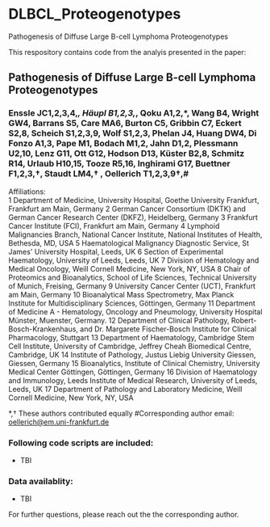 # DLBCL_Proteogenotypes
Pathogenesis of Diffuse Large B-cell Lymphoma Proteogenotypes

This respository contains code from the analyis presented in the paper: 

## Pathogenesis of Diffuse Large B-cell Lymphoma Proteogenotypes

### Enssle JC1,2,3,4,*, Häupl B1,2,3,*, Qoku A1,2,*, Wang B4, Wright GW4, Barrans S5, Care MA6, Burton C5, Gribbin C7, Eckert S2,8, Scheich S1,2,3,9, Wolf S1,2,3, Phelan J4, Huang DW4, Di Fonzo A1,3, Pape M1, Bodach M1,2, Jahn D1,2, Plessmann U2,10, Lenz G11, Ott G12, Hodson D13, Küster B2,8, Schmitz R14, Urlaub H10,15, Tooze R5,16, Inghirami G17, Buettner F1,2,3,†, Staudt LM4,† , Oellerich T1,2,3,9†,#

Affiliations:	
1	Department of Medicine, University Hospital, Goethe University Frankfurt, Frankfurt am Main, Germany
2	German Cancer Consortium (DKTK) and German Cancer Research Center (DKFZ), Heidelberg, Germany
3	Frankfurt Cancer Institute (FCI), Frankfurt am Main, Germany
4	Lymphoid Malignancies Branch, National Cancer Institute, National Institutes of Health, Bethesda, MD, USA
5	Haematological Malignancy Diagnostic Service, St James' University Hospital, Leeds, UK
6	Section of Experimental Haematology, University of Leeds, Leeds, UK
7	Division of Hematology and Medical Oncology, Weill Cornell Medicine, New York, NY, USA
8	Chair of Proteomics and Bioanalytics, School of Life Sciences, Technical University of Munich, Freising, Germany
9	University Cancer Center (UCT), Frankfurt am Main, Germany
10	Bioanalytical Mass Spectrometry, Max Planck Institute for Multidisciplinary Sciences, Göttingen, Germany
11	Department of Medicine A - Hematology, Oncology and Pneumology, University Hospital Münster, Muenster, Germany.
12	Department of Clinical Pathology, Robert-Bosch-Krankenhaus, and Dr. Margarete Fischer-Bosch Institute for Clinical Pharmacology, Stuttgart
13	Department of Haematology, Cambridge Stem Cell Institute, University of Cambridge, Jeffrey Cheah Biomedical Centre, Cambridge, UK
14	Institute of Pathology, Justus Liebig University Giessen, Giessen, Germany
15	Bioanalytics, Institute of Clinical Chemistry, University Medical Center Göttingen, Göttingen, Germany
16	Division of Haematology and Immunology, Leeds Institute of Medical Research, University of Leeds, Leeds, UK
17	Department of Pathology and Laboratory Medicine, Weill Cornell Medicine, New York, NY, USA

*,† These authors contributed equally
#Corresponding author email: oellerich@em.uni-frankfurt.de 

### Following code scripts are included:
- TBI

### Data availablity:
- TBI

For further questions, please reach out the the corresponding author.
